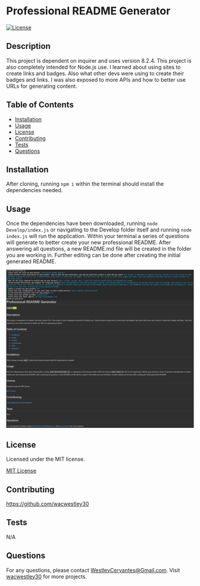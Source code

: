 # Professional README Generator

[![License](https://img.shields.io/badge/License-MIT-green.svg)](https://opensource.org/licenses/MIT)

## Description

This project is dependent on inquirer and uses version 8.2.4. This project is also completely intended for Node.js use. I learned about using sites to create links and badges. Also what other devs were using to create their badges and links. I was also exposed to more APIs and how to better use URLs for generating content.

## Table of Contents

- [Installation](#installation)
- [Usage](#usage)
- [License](#license)
- [Contributing](#contributing)
- [Tests](#tests)
- [Questions](#questions)

## Installation

After cloning, running `npm i` within the terminal should install the dependencies needed.

## Usage

Once the dependencies have been downloaded, running `node Develop/index.js` or navigating to the Develop folder itself and running `node index.js` will run the application. Within your terminal a series of questions will generate to better create your new professional README. After answering all questions, a new README.md file will be created in the folder you are working in. Further editing can be done after creating the initial generated README.

![Screenshot of project using application](ScreenshotExamples/GithubOfficialScreenShot.png)

## License

Licensed under the MIT license.

[MIT License](https://opensource.org/licenses/MIT)

## Contributing

https://github.com/wacwestley30

## Tests

N/A

## Questions

For any questions, please contact WestleyCervantes@Gmail.com. Visit [wacwestley30](https://github.com/wacwestley30) for more projects.
